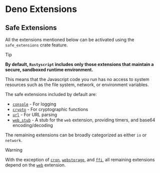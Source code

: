 # Deno Extensions
## Safe Extensions

All the extensions mentioned below can be activated using the `safe_extensions` crate feature.

> [!TIP]
> **By default, `Rustyscript` includes only those extensions that maintain a secure, sandboxed runtime environment.**
>
> This means that the Javascript code you run has no access to system resources such as the file system, network, or environment variables.

The safe extensions included by default are:
- [`console`](console.md) - For logging
- [`crypto`](crypto.md) - For cryptographic functions
- [`url`](url.md) - For URL parsing
- [`web_stub`](web_stub.md) - A stub for the `web` extension, providing timers, and base64 encoding/decoding

The remaining extensions can be broadly categorized as either `io` or `network`.

> [!WARNING]
> With the exception of [`cron`](cron.md), [`webstorage`](webstorage.md), and [`ffi`](ffi.md), all remaining extensions depend on the [`web`](web.md) extension.